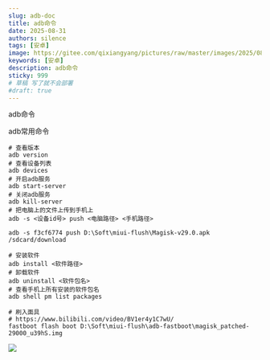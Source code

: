 ```yaml
---
slug: adb-doc
title: adb命令
date: 2025-08-31
authors: silence
tags: [安卓]
image: https://gitee.com/qixiangyang/pictures/raw/master/images/2025/08/20250831233025376.png
keywords: [安卓]
description: adb命令
sticky: 999
# 草稿 写了就不会部署
#draft: true 
---
```

adb命令

<!-- truncate -->


adb常用命令

```shell
# 查看版本
adb version 
# 查看设备列表
adb devices
# 开启adb服务
adb start-server
# 关闭adb服务
adb kill-server
# 把电脑上的文件上传到手机上
adb -s <设备id号> push <电脑路径> <手机路径>

adb -s f3cf6774 push D:\Soft\miui-flush\Magisk-v29.0.apk  /sdcard/download

# 安装软件
adb install <软件路径>
# 卸载软件
adb uninstall <软件包名>
# 查看手机上所有安装的软件包名
adb shell pm list packages
```







```shell
# 刷入面具
# https://www.bilibili.com/video/BV1er4y1C7wU/
fastboot flash boot D:\Soft\miui-flush\adb-fastboot\magisk_patched-29000_u39hS.img
```



![](https://gitee.com/qixiangyang/pictures/raw/master/images/2025/08/20250830154240893.png)
